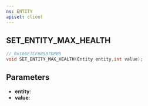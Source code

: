 ```yaml
---
ns: ENTITY
apiset: client
---
```

## SET_ENTITY_MAX_HEALTH

```c
// 0x166E7CF68597D8B5
void SET_ENTITY_MAX_HEALTH(Entity entity,int value);
```


## Parameters
* **entity**:
* **value**: